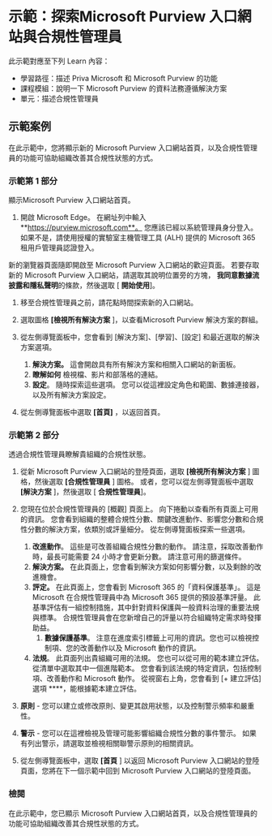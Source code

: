 <!---
---
示範：標題：「探索Microsoft Purview 入口網站與合規性管理員」學習路徑/模組/單元：'描述 priva Microsoft 和 Microsoft Purview 的功能;課程模組 2：描述 purview Microsoft 的數據合規性解決方案;單元 4：描述合規性管理員'
---
--->

# 示範：探索Microsoft Purview 入口網站與合規性管理員

此示範對應至下列 Learn 內容：

- 學習路徑：描述 Priva Microsoft 和 Microsoft Purview 的功能
- 課程模組：說明一下 Microsoft Purview 的資料法務遵循解決方案
- 單元：描述合規性管理員

## 示範案例

在此示範中，您將顯示新的 Microsoft Purview 入口網站首頁，以及合規性管理員的功能可協助組織改善其合規性狀態的方式。

### 示範第 1 部分

顯示Microsoft Purview 入口網站首頁。

1. 開啟 Microsoft Edge。 在網址列中輸入 **https://purview.microsoft.com**。 您應該已經以系統管理員身分登入。如果不是，請使用授權的實驗室主機管理工具 (ALH) 提供的 Microsoft 365 租用戶管理員認證登入。

新的瀏覽器頁面隨即開啟至 Microsoft Purview 入口網站的歡迎頁面。  若要存取新的 Microsoft Purview 入口網站，請選取其說明位置旁的方塊， **我同意數據流披露和隱私聲明**的條款，然後選取 [ **開始使用**]。  

1. 移至合規性管理員之前，請花點時間探索新的入口網站。

1. 選取圖格 **[檢視所有解決方案** ]，以查看Microsoft Purview 解決方案的群組。

1. 從左側導覽面板中，您會看到 [解決方案]、[學習]、[設定] 和最近選取的解決方案選項。
    1. **解決方案。** 這會開啟具有所有解決方案和相關入口網站的新面板。
    1. **瞭解如何** 檢視檔、影片和部落格的連結。
    1. **設定**。 隨時探索這些選項。 您可以從這裡設定角色和範圍、數據連接器，以及所有解決方案設定。

1. 從左側導覽面板中選取 **[首頁]** ，以返回首頁。

### 示範第 2 部分

透過合規性管理員瞭解貴組織的合規性狀態。

1. 從新 Microsoft Purview 入口網站的登陸頁面，選取 **[檢視所有解決方案** ] 圖格，然後選取 **[合規性管理員** ] 圖格。 或者，您可以從左側導覽面板中選取 **[解決方案** ]，然後選取 [ **合規性管理員**]。

1. 您現在位於合規性管理員的 [概觀] 頁面上。 向下捲動以查看所有頁面上可用的資訊。  您會看到組織的整體合規性分數、關鍵改進動作、影響您分數和合規性分數的解決方案，依類別或評量細分。 從左側導覽面板探索一些選項。
    1. **改進動作**。  這些是可改善組織合規性分數的動作。 請注意，採取改善動作時，最長可能需要 24 小時才會更新分數。  請注意可用的篩選條件。
    1. **解決方案。** 在此頁面上，您會看到解決方案如何影響分數，以及剩餘的改進機會。
    1. **評定。** 在此頁面上，您會看到 Microsoft 365 的「資料保護基準」。  這是 Microsoft 在合規性管理員中為 Microsoft 365 提供的預設基準評量。  此基準評估有一組控制措施，其中針對資料保護與一般資料治理的重要法規與標準。 合規性管理員會在您新增自己的評量以符合組織特定需求時發揮助益。
        1. **數據保護基準**。  注意在進度索引標籤上可用的資訊。您也可以檢視控制項、您的改善動作以及 Microsoft 動作的資訊。  
    1. **法規**。  此頁面列出貴組織可用的法規。 您也可以從可用的範本建立評估。  從清單中選取其中一個進階範本。  您會看到該法規的特定資訊，包括控制項、改善動作和 Microsoft 動作。  從視窗右上角，您會看到 [+ 建立評估] 選項 ****，能根據範本建立評估。
1. **原則** - 您可以建立或修改原則、變更其啟用狀態，以及控制警示頻率和嚴重性。 
1. **警示** - 您可以在這裡檢視及管理可能影響組織合規性分數的事件警示。  如果有列出警示，請選取並檢視相關聯警示原則的相關資訊。

1. 從左側導覽面板中，選取 **[首頁** ] 以返回 Microsoft Purview 入口網站的登陸頁面，您將在下一個示範中回到 Microsoft Purview 入口網站的登陸頁面。

### 檢閱

在此示範中，您已顯示 Microsoft Purview 入口網站首頁，以及合規性管理員的功能可協助組織改善其合規性狀態的方式。

